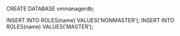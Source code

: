 CREATE DATABASE vmmanagerdb;

INSERT INTO ROLES(name) VALUES('NONMASTER');
INSERT INTO ROLES(name) VALUES('MASTER');

